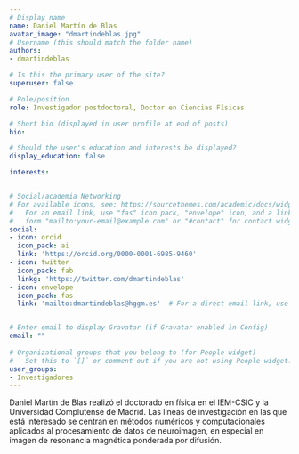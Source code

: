 ```yaml
---
# Display name
name: Daniel Martín de Blas
avatar_image: "dmartindeblas.jpg"
# Username (this should match the folder name)
authors:
- dmartindeblas

# Is this the primary user of the site?
superuser: false

# Role/position
role: Investigador postdoctoral, Doctor en Ciencias Físicas

# Short bio (displayed in user profile at end of posts)
bio: 

# Should the user's education and interests be displayed?
display_education: false

interests:


# Social/academia Networking
# For available icons, see: https://sourcethemes.com/academic/docs/widgets/#icons
#   For an email link, use "fas" icon pack, "envelope" icon, and a link in the
#   form "mailto:your-email@example.com" or "#contact" for contact widget.
social:
- icon: orcid
  icon_pack: ai
  link: 'https://orcid.org/0000-0001-6985-9460'
- icon: twitter
  icon_pack: fab
  linkg: 'https://twitter.com/dmartindeblas'
- icon: envelope
  icon_pack: fas
  link: 'mailto:dmartindeblas@hggm.es'  # For a direct email link, use "mailto:test@example.org".


# Enter email to display Gravatar (if Gravatar enabled in Config)
email: ""
  
# Organizational groups that you belong to (for People widget)
#   Set this to `[]` or comment out if you are not using People widget.  
user_groups:
- Investigadores
---
```


Daniel Martín de Blas realizó el doctorado en física en el IEM-CSIC y la Universidad Complutense de Madrid. Las líneas de investigación en las que está interesado se centran en métodos numéricos y computacionales aplicados al procesamiento de datos de neuroimagen, en especial en imagen de resonancia magnética ponderada por difusión. 